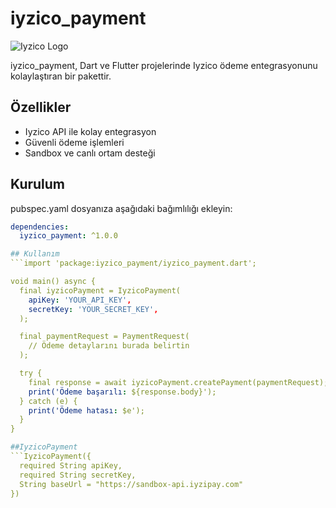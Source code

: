 # iyzico_payment

![Iyzico Logo](https://www.iyzico.com/assets/images/content/logo.svg)

iyzico_payment, Dart ve Flutter projelerinde Iyzico ödeme entegrasyonunu kolaylaştıran bir pakettir.

## Özellikler

- Iyzico API ile kolay entegrasyon
- Güvenli ödeme işlemleri
- Sandbox ve canlı ortam desteği

## Kurulum

pubspec.yaml dosyanıza aşağıdaki bağımlılığı ekleyin:

```yaml
dependencies:
  iyzico_payment: ^1.0.0

## Kullanım
```import 'package:iyzico_payment/iyzico_payment.dart';

void main() async {
  final iyzicoPayment = IyzicoPayment(
    apiKey: 'YOUR_API_KEY',
    secretKey: 'YOUR_SECRET_KEY',
  );

  final paymentRequest = PaymentRequest(
    // Ödeme detaylarını burada belirtin
  );

  try {
    final response = await iyzicoPayment.createPayment(paymentRequest);
    print('Ödeme başarılı: ${response.body}');
  } catch (e) {
    print('Ödeme hatası: $e');
  }
}

##IyzicoPayment
```IyzicoPayment({
  required String apiKey,
  required String secretKey,
  String baseUrl = "https://sandbox-api.iyzipay.com"
})
